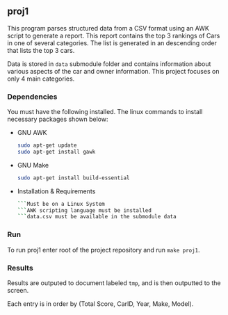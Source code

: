 ## proj1

This program parses structured data from a CSV format using an AWK script to generate a report. This
report contains the top 3 rankings of Cars in one of several categories. The list is generated in an
descending order that lists the top 3 cars.  



Data is stored in `data` submodule folder and contains information about various aspects of the car
and owner information. This project focuses on only 4 main categories.


### Dependencies 

You must have the following installed. The linux commands to install necessary packages shown below: 

* GNU AWK
  ```sh
  sudo apt-get update
  sudo apt-get install gawk
  ```
* GNU Make
  ```sh
  sudo apt-get install build-essential
  ```
* Installation & Requirements
  ```sh
  ```Must be on a Linux System
  ```AWK scripting language must be installed
  ```data.csv must be available in the submodule data	
  ```

### Run

To run proj1 enter root of the project repository and run `make proj1`. 

### Results

Results are outputed to  document labeled `tmp`, and is then outputted to the screen. 

Each entry is in order by (Total Score, CarID, Year, Make, Model).
